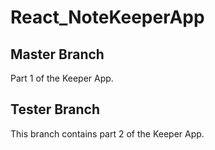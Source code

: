 # React_NoteKeeperApp

## Master Branch 

Part 1 of the Keeper App.

## Tester Branch

This branch contains part 2 of the Keeper App.



